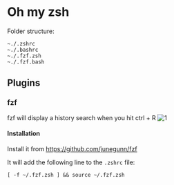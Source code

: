 # Oh my zsh

Folder structure: 
```
~./.zshrc
~./.bashrc
~./.fzf.zsh
~./.fzf.bash
```


## Plugins 

### fzf
fzf will display a history search when you hit ctrl + R 
![1](https://user-images.githubusercontent.com/17820600/148470437-a8cb5602-231a-4c05-855e-79e65244362c.jpg)

#### Installation 
Install it from https://github.com/junegunn/fzf

It will add the following line to the `.zshrc` file:
```
[ -f ~/.fzf.zsh ] && source ~/.fzf.zsh
```

